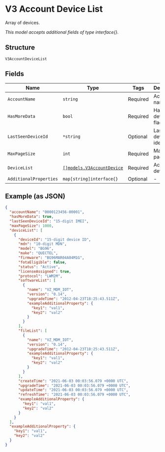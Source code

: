 
# V3 Account Device List

Array of devices.

*This model accepts additional fields of type interface{}.*

## Structure

`V3AccountDeviceList`

## Fields

| Name | Type | Tags | Description |
|  --- | --- | --- | --- |
| `AccountName` | `string` | Required | Account name. |
| `HasMoreData` | `bool` | Required | Has more device flag? |
| `LastSeenDeviceId` | `*string` | Optional | Last seen device identifier. |
| `MaxPageSize` | `int` | Required | Maximum page size. |
| `DeviceList` | [`[]models.V3AccountDevice`](../../doc/models/v3-account-device.md) | Required | Account device list. |
| `AdditionalProperties` | `map[string]interface{}` | Optional | - |

## Example (as JSON)

```json
{
  "accountName": "0000123456-00001",
  "hasMoreData": true,
  "lastSeenDeviceId": "15-digit IMEI",
  "maxPageSize": 1000,
  "deviceList": [
    {
      "deviceId": "15-digit device ID",
      "mdn": "10-digit MDN",
      "model": "BG96",
      "make": "QUECTEL",
      "firmware": "BG96MAR04A04M1G",
      "fotaEligible": false,
      "status": "Active",
      "licenseAssigned": true,
      "protocol": "LWM2M",
      "softwareList": [
        {
          "name": "VZ_MDM_IOT",
          "version": "0.14",
          "upgradeTime": "2012-04-23T18:25:43.511Z",
          "exampleAdditionalProperty": {
            "key1": "val1",
            "key2": "val2"
          }
        }
      ],
      "fileList": [
        {
          "name": "VZ_MDM_IOT",
          "version": "0.14",
          "upgradeTime": "2012-04-23T18:25:43.511Z",
          "exampleAdditionalProperty": {
            "key1": "val1",
            "key2": "val2"
          }
        }
      ],
      "createTime": "2021-06-03 00:03:56.079 +0000 UTC",
      "upgradeTime": "2021-06-03 00:03:56.079 +0000 UTC",
      "updateTime": "2021-06-03 00:03:56.079 +0000 UTC",
      "refreshTime": "2021-06-03 00:03:56.079 +0000 UTC",
      "exampleAdditionalProperty": {
        "key1": "val1",
        "key2": "val2"
      }
    }
  ],
  "exampleAdditionalProperty": {
    "key1": "val1",
    "key2": "val2"
  }
}
```

